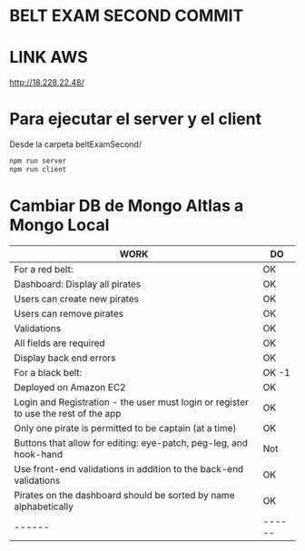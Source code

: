 # BELT EXAM SECOND COMMIT

# LINK AWS  
http://18.228.22.48/

# Para ejecutar el server y el client 

Desde la carpeta beltExamSecond/

```sh
npm run server
npm run client
```

# Cambiar DB de Mongo Altlas a Mongo Local 


| WORK | DO |
| ------ | ------ |
| For a red belt:| OK |
| Dashboard: Display all pirates| OK |
| Users can create new pirates | OK |
| Users can remove pirates | OK |
| Validations | OK |
| All fields are required | OK |
| Display back end errors | OK |
| For a black belt: | OK -1  |
| Deployed on Amazon EC2 | OK |
| Login and Registration - the user must login or register to use the rest of the app | OK |
| Only one pirate is permitted to be captain (at a time) | OK |
| Buttons that allow for editing: eye-patch, peg-leg, and hook-hand | Not |
| Use front-end validations in addition to the back-end validations | OK |
| Pirates on the dashboard should be sorted by name alphabetically | OK |
| ------ | ------ |